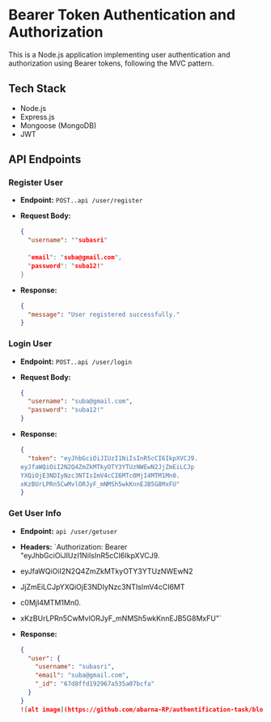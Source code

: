 # Bearer Token Authentication and Authorization

This is a Node.js application implementing user authentication and authorization using Bearer tokens, following the MVC pattern.

## Tech Stack

-   Node.js
-   Express.js
-   Mongoose (MongoDB)
-   JWT



## API Endpoints

### Register User

-   **Endpoint:** `POST..api /user/register`
-   **Request Body:**

    ```json
    {
      "username": ""subasri"

      "email": "suba@gmail.com",
      "password": "suba12!"
    }
    ```

-   **Response:**

    ```json
    {
      "message": "User registered successfully."
    }
    ```

### Login User

-   **Endpoint:** `POST..api /user/login`
-   **Request Body:**

    ```json
    {
      "username": "suba@gmail.com",
      "password": "suba12!"
    }
    ```

-   **Response:**

    ```json
    {
      "token": "eyJhbGciOiJIUzI1NiIsInR5cCI6IkpXVCJ9.
    eyJfaWQiOiI2N2Q4ZmZkMTkyOTY3YTUzNWEwN2JjZmEiLCJp
    YXQiOjE3NDIyNzc3NTIsImV4cCI6MTc0MjI4MTM1Mn0.
    xKzBUrLPRn5CwMvlORJyF_mNMSh5wkKnnEJB5G8MxFU"
    }
    ```

### Get User Info

-   **Endpoint:** `api /user/getuser`
-   **Headers:** `Authorization: Bearer "eyJhbGciOiJIUzI1NiIsInR5cCI6IkpXVCJ9.
-   eyJfaWQiOiI2N2Q4ZmZkMTkyOTY3YTUzNWEwN2
-   JjZmEiLCJpYXQiOjE3NDIyNzc3NTIsImV4cCI6MT
-   c0MjI4MTM1Mn0.
-   xKzBUrLPRn5CwMvlORJyF_mNMSh5wkKnnEJB5G8MxFU"`
-   **Response:**

    ```json
    {
      "user": {
        "username": "subasri",
        "email": "suba@gmail.com",
        "_id": "67d8ffd192967a535a07bcfa"
      }
    }
    ![alt image](https://github.com/abarna-RP/authentification-task/blob/main/authentification%20task.png)
    ```
